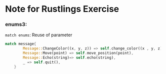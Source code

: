 # Note for Rustlings Exercise

### enums3:
`match enums`: Reuse of parameter
``` rust
match message{
        Message::ChangeColor((x, y, z)) => self.change_color((x , y, z)),
        Message::Move(point) => self.move_position(point),
        Message::Echo(string)=> self.echo(string),
        _ => self.quit(),
    }
```

